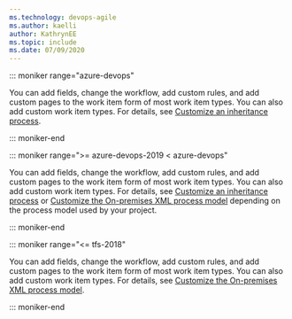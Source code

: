 ```yaml
---
ms.technology: devops-agile
ms.author: kaelli
author: KathrynEE
ms.topic: include
ms.date: 07/09/2020
---
```



<a id="customize-work-tracking" />

::: moniker range="azure-devops"

You can add fields, change the workflow, add custom rules, and add custom pages to the work item form of most work item types. You can also add custom work item types. For details, see [Customize an inheritance process](/azure/devops/organizations/settings/work/inheritance-process-model). 

::: moniker-end


::: moniker range=">= azure-devops-2019 < azure-devops"

You can add fields, change the workflow, add custom rules, and add custom pages to the work item form of most work item types. You can also add custom work item types. For details, see [Customize an inheritance process](/azure/devops/organizations/settings/work/inheritance-process-model) or [Customize the On-premises XML process model](/azure/devops/reference/on-premises-xml-process-model) depending on the process model used by your project. 

::: moniker-end

::: moniker range="<= tfs-2018"

You can add fields, change the workflow, add custom rules, and add custom pages to the work item form of most work item types. You can also add custom work item types. For details, see [Customize the On-premises XML process model](/azure/devops/reference/on-premises-xml-process-model). 

::: moniker-end